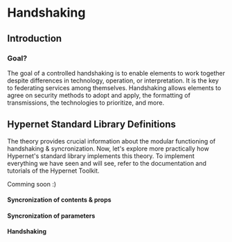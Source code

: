 # Handshaking

## Introduction

### Goal?
The goal of a controlled handshaking is to enable elements to work together despite differences in technology, operation, or interpretation. It is the key to federating services among themselves. Handshaking allows elements to agree on security methods to adopt and apply, the formatting of transmissions, the technologies to prioritize, and more.




## Hypernet Standard Library Definitions
The theory provides crucial information about the modular functioning of handshaking & syncronization. Now, let's explore more practically how Hypernet's standard library implements this theory. To implement everything we have seen and will see, refer to the documentation and tutorials of the Hypernet Toolkit.

Comming soon :)

#### Syncronization of contents & props

#### Syncronization of parameters

#### Handshaking 